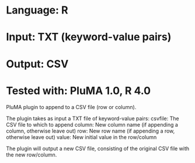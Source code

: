 # Language: R
# Input: TXT (keyword-value pairs)
# Output: CSV 
# Tested with: PluMA 1.0, R 4.0

PluMA plugin to append to a CSV file (row or column).

The plugin takes as input a TXT file of keyword-value pairs:
csvfile: The CSV file to which to append
column: New column name (if appending a column, otherwise leave out)
row: New row name (if appending a row, otherwise leave out)
value: New initial value in the row/column

The plugin will output a new CSV file, consisting of the original
CSV file with the new row/column.
